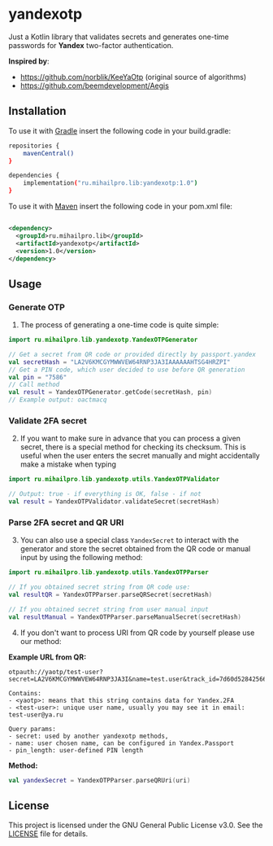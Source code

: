 # yandexotp

Just a Kotlin library that validates secrets and generates one-time passwords for **Yandex**
two-factor authentication.

**Inspired by**:

- https://github.com/norblik/KeeYaOtp (original source of algorithms)
- https://github.com/beemdevelopment/Aegis

## Installation

To use it with [Gradle](https://gradle.org) insert the following code in your build.gradle:

```bash
repositories {
    mavenCentral()
}

dependencies {
    implementation("ru.mihailpro.lib:yandexotp:1.0")
}
```

To use it with [Maven](https://maven.apache.org/) insert the following code in your pom.xml file:

```xml

<dependency>
  <groupId>ru.mihailpro.lib</groupId>
  <artifactId>yandexotp</artifactId>
  <version>1.0</version>
</dependency>
```

## Usage

### Generate OTP

1) The process of generating a one-time code is quite simple:

```kotlin
import ru.mihailpro.lib.yandexotp.YandexOTPGenerator

// Get a secret from QR code or provided directly by passport.yandex
val secretHash = "LA2V6KMCGYMWWVEW64RNP3JA3IAAAAAAHTSG4HRZPI"
// Get a PIN code, which user decided to use before QR generation
val pin = "7586"
// Call method
val result = YandexOTPGenerator.getCode(secretHash, pin)
// Example output: oactmacq
```

### Validate 2FA secret

2) If you want to make sure in advance that you can process a given secret, there is a special
   method for checking its checksum. This is useful when the user enters the secret manually and
   might accidentally make a mistake when typing

```kotlin
import ru.mihailpro.lib.yandexotp.utils.YandexOTPValidator

// Output: true - if everything is OK, false - if not
val result = YandexOTPValidator.validateSecret(secretHash)
```

### Parse 2FA secret and QR URI

3) You can also use a special class `YandexSecret` to interact with the generator and store the
   secret obtained from the QR code or manual input by using the following method:

```kotlin
import ru.mihailpro.lib.yandexotp.utils.YandexOTPParser

// If you obtained secret string from QR code use:
val resultQR = YandexOTPParser.parseQRSecret(secretHash)

// If you obtained secret string from user manual input
val resultManual = YandexOTPParser.parseManualSecret(secretHash)
```

4) If you don't want to process URI from QR code by yourself please use our method:

**Example URL from QR:**
```text
otpauth://yaotp/test-user?secret=LA2V6KMCGYMWWVEW64RNP3JA3I&name=test.user&track_id=7d60d52842566939afbb08637e160a514f&uid=1544094177&pin_length=16

Contains:
- <yaotp>: means that this string contains data for Yandex.2FA
- <test-user>: unique user name, usually you may see it in email: test-user@ya.ru

Query params:
- secret: used by another yandexotp methods,
- name: user chosen name, can be configured in Yandex.Passport
- pin_length: user-defined PIN length
```
**Method:**
```kotlin
val yandexSecret = YandexOTPParser.parseQRUri(uri)
```

## License

This project is licensed under the GNU General Public License v3.0. See the [LICENSE](LICENSE) file
for details.